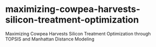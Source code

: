 # maximizing-cowpea-harvests-silicon-treatment-optimization
Maximizing Cowpea Harvests Silicon Treatment Optimization through TOPSIS and Manhattan Distance Modeling
